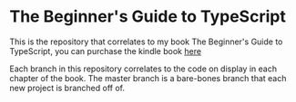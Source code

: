 # The Beginner's Guide to TypeScript

This is the repository that correlates to my book The Beginner's Guide to TypeScript, you can purchase the kindle book [here](https://www.amazon.com/Beginners-Guide-TypeScript-Sam-Redmond-ebook/dp/B083C5S9LV/ref=sr_1_2?keywords=The+Beginner%27s+Guide+to+TypeScript&qid=1577981888&sr=8-2)

Each branch in this repository correlates to the code on display in each chapter of the book. The master branch is a bare-bones branch that each new project is branched off of.

